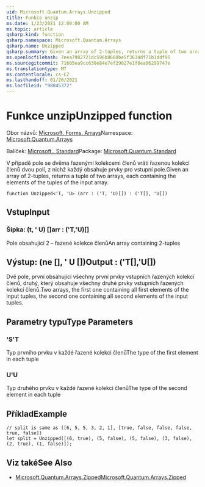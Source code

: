 ```yaml
---
uid: Microsoft.Quantum.Arrays.Unzipped
title: Funkce unzip
ms.date: 1/23/2021 12:00:00 AM
ms.topic: article
qsharp.kind: function
qsharp.namespace: Microsoft.Quantum.Arrays
qsharp.name: Unzipped
qsharp.summary: Given an array of 2-tuples, returns a tuple of two arrays, each containing the elements of the tuples of the input array.
ms.openlocfilehash: 7eea7982721dc596b8660be5f3634df71b1ddf95
ms.sourcegitcommit: 71605ea9cc630e84e7ef29027e1f0ea06299747e
ms.translationtype: MT
ms.contentlocale: cs-CZ
ms.lasthandoff: 01/26/2021
ms.locfileid: "98845372"
---
```

# <a name="unzipped-function"></a><span data-ttu-id="efbc9-102">Funkce unzip</span><span class="sxs-lookup"><span data-stu-id="efbc9-102">Unzipped function</span></span>

<span data-ttu-id="efbc9-103">Obor názvů: [Microsoft. Forms. Arrays](xref:Microsoft.Quantum.Arrays)</span><span class="sxs-lookup"><span data-stu-id="efbc9-103">Namespace: [Microsoft.Quantum.Arrays](xref:Microsoft.Quantum.Arrays)</span></span>

<span data-ttu-id="efbc9-104">Balíček: [Microsoft.. Standard](https://nuget.org/packages/Microsoft.Quantum.Standard)</span><span class="sxs-lookup"><span data-stu-id="efbc9-104">Package: [Microsoft.Quantum.Standard](https://nuget.org/packages/Microsoft.Quantum.Standard)</span></span>


<span data-ttu-id="efbc9-105">V případě pole se dvěma řazenými kolekcemi členů vrátí řazenou kolekci členů dvou polí, z nichž každý obsahuje prvky pro vstupní pole.</span><span class="sxs-lookup"><span data-stu-id="efbc9-105">Given an array of 2-tuples, returns a tuple of two arrays, each containing the elements of the tuples of the input array.</span></span>

```qsharp
function Unzipped<'T, 'U> (arr : ('T, 'U)[]) : ('T[], 'U[])
```


## <a name="input"></a><span data-ttu-id="efbc9-106">Vstup</span><span class="sxs-lookup"><span data-stu-id="efbc9-106">Input</span></span>

### <a name="arr--tu"></a><span data-ttu-id="efbc9-107">Šipka: (t, ' U) []</span><span class="sxs-lookup"><span data-stu-id="efbc9-107">arr : ('T,'U)[]</span></span>

<span data-ttu-id="efbc9-108">Pole obsahující 2 – řazené kolekce členů</span><span class="sxs-lookup"><span data-stu-id="efbc9-108">An array containing 2-tuples</span></span>



## <a name="output--tu"></a><span data-ttu-id="efbc9-109">Výstup: (ne [], ' U [])</span><span class="sxs-lookup"><span data-stu-id="efbc9-109">Output : ('T[],'U[])</span></span>

<span data-ttu-id="efbc9-110">Dvě pole, první obsahující všechny první prvky vstupních řazených kolekcí členů, druhý, který obsahuje všechny druhé prvky vstupních řazených kolekcí členů.</span><span class="sxs-lookup"><span data-stu-id="efbc9-110">Two arrays, the first one containing all first elements of the input tuples, the second one containing all second elements of the input tuples.</span></span>

## <a name="type-parameters"></a><span data-ttu-id="efbc9-111">Parametry typu</span><span class="sxs-lookup"><span data-stu-id="efbc9-111">Type Parameters</span></span>

### <a name="t"></a><span data-ttu-id="efbc9-112">'S</span><span class="sxs-lookup"><span data-stu-id="efbc9-112">'T</span></span>

<span data-ttu-id="efbc9-113">Typ prvního prvku v každé řazené kolekci členů</span><span class="sxs-lookup"><span data-stu-id="efbc9-113">The type of the first element in each tuple</span></span>
### <a name="u"></a><span data-ttu-id="efbc9-114">U</span><span class="sxs-lookup"><span data-stu-id="efbc9-114">'U</span></span>

<span data-ttu-id="efbc9-115">Typ druhého prvku v každé řazené kolekci členů</span><span class="sxs-lookup"><span data-stu-id="efbc9-115">The type of the second element in each tuple</span></span>

## <a name="example"></a><span data-ttu-id="efbc9-116">Příklad</span><span class="sxs-lookup"><span data-stu-id="efbc9-116">Example</span></span>

```qsharp
// split is same as ([6, 5, 5, 3, 2, 1], [true, false, false, false, true, false])
let split = Unzipped([(6, true), (5, false), (5, false), (3, false), (2, true), (1, false)]);
```

## <a name="see-also"></a><span data-ttu-id="efbc9-117">Viz také</span><span class="sxs-lookup"><span data-stu-id="efbc9-117">See Also</span></span>

- [<span data-ttu-id="efbc9-118">Microsoft.Quantum.Arrays.Zipped</span><span class="sxs-lookup"><span data-stu-id="efbc9-118">Microsoft.Quantum.Arrays.Zipped</span></span>](xref:Microsoft.Quantum.Arrays.Zipped)